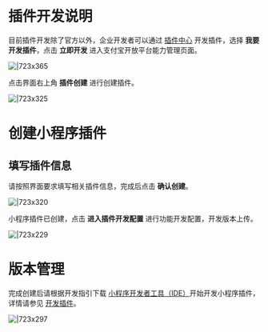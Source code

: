 
# 插件开发说明
目前插件开发除了官方以外，企业开发者可以通过 [插件中心](https://nengli.alipay.com/abilityprod/plugin-center/index) 开发插件，选择 **我要开发插件**，点击 **立即开发** 进入支付宝开放平台能力管理页面。

![|723x365](https://intranetproxy.alipay.com/skylark/lark/0/2020/png/236382/1608875964415-7def08c1-b67e-4dea-9a73-fdffe6ac1c0e.png?x-oss-process=image%2Fresize%2Cw_1492#align=left&display=inline&height=753&margin=%5Bobject%20Object%5D&originHeight=753&originWidth=1492&status=done&style=none&width=1492)

点击界面右上角 **插件创建** 进行创建插件。

![|723x325](https://intranetproxy.alipay.com/skylark/lark/0/2020/png/236382/1608876996281-57ffbc49-b150-4d70-bfb7-4724ade0465a.png?x-oss-process=image%2Fresize%2Cw_1492#align=left&display=inline&height=670&margin=%5Bobject%20Object%5D&originHeight=670&originWidth=1492&status=done&style=none&width=1492)

# 创建小程序插件

## 填写插件信息
请按照界面要求填写相关插件信息，完成后点击 **确认创建**。

![|723x320](https://intranetproxy.alipay.com/skylark/lark/0/2020/png/236382/1608880363627-4f47d19a-b45c-4bc1-8c68-1229f8d5df60.png#align=left&display=inline&height=850&margin=%5Bobject%20Object%5D&originHeight=850&originWidth=1920&status=done&style=none&width=1920)

小程序插件已创建，点击 **进入插件开发配置** 进行功能开发配置，开发版本上传。

![|723x229](https://intranetproxy.alipay.com/skylark/lark/0/2020/png/236382/1608880796391-379a8d15-faf9-4ca6-9617-c45172fbee83.png#align=left&display=inline&height=608&margin=%5Bobject%20Object%5D&originHeight=608&originWidth=1920&status=done&style=none&width=1920)

# 版本管理
完成创建后请根据开发指引下载 [小程序开发者工具（IDE）](https://opendocs.alipay.com/mini/ide/download)开始开发小程序插件，详情请参见 [开发插件](https://opendocs.alipay.com/mini/plugin/plugin-development)。

![|723x297](https://intranetproxy.alipay.com/skylark/lark/0/2020/png/236382/1608881527687-66b725c7-38ed-48f3-8674-dd636f693e8e.png#align=left&display=inline&height=787&margin=%5Bobject%20Object%5D&originHeight=787&originWidth=1920&status=done&style=none&width=1920)
